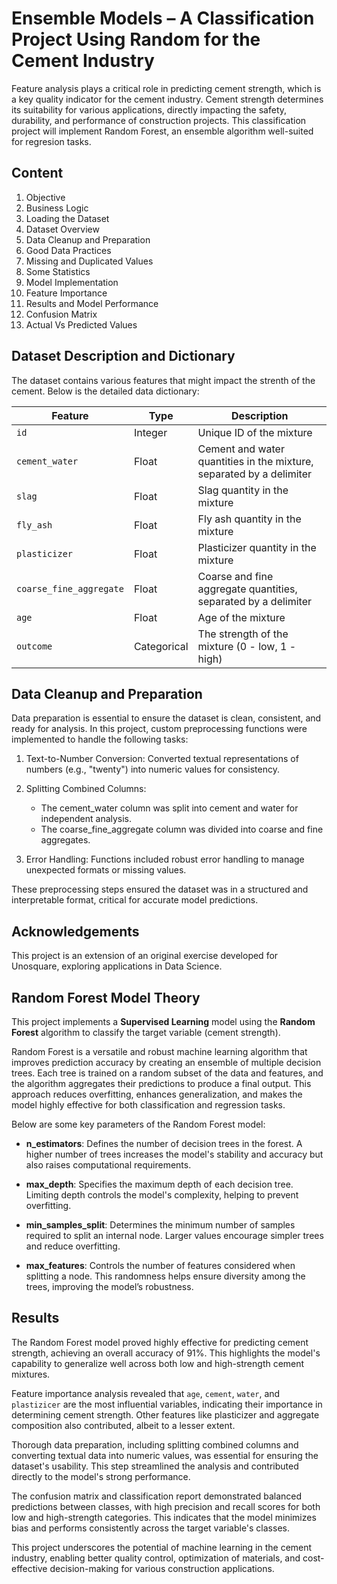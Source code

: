 # Ensemble Models – A Classification Project Using Random for the Cement Industry

Feature analysis plays a critical role in predicting cement strength, which is a key quality indicator for the cement industry. Cement strength determines its suitability for various applications, directly impacting the safety, durability, and performance of construction projects. This classification project will implement Random Forest, an ensemble algorithm well-suited for regresion tasks.


## Content

1. Objective
2. Business Logic
3. Loading the Dataset
4. Dataset Overview
5. Data Cleanup and Preparation
6. Good Data Practices
7. Missing and Duplicated Values
8. Some Statistics
9. Model Implementation
10. Feature Importance
11. Results and Model Performance
12. Confusion Matrix
13. Actual Vs Predicted Values


## Dataset Description and Dictionary

The dataset contains various features that might impact the strenth of the cement. Below is the detailed data dictionary:

| Feature                 | Type       | Description                                                                 |
|-------------------------|------------|-----------------------------------------------------------------------------|
| `id`                    | Integer    | Unique ID of the mixture                                                   |
| `cement_water`          | Float      | Cement and water quantities in the mixture, separated by a delimiter        |
| `slag`                  | Float      | Slag quantity in the mixture                                               |
| `fly_ash`               | Float      | Fly ash quantity in the mixture                                            |
| `plasticizer`           | Float      | Plasticizer quantity in the mixture                                        |
| `coarse_fine_aggregate` | Float      | Coarse and fine aggregate quantities, separated by a delimiter             |
| `age`                   | Float      | Age of the mixture                                                         |
| `outcome`               | Categorical| The strength of the mixture (0 - low, 1 - high)                            |


## Data Cleanup and Preparation

Data preparation is essential to ensure the dataset is clean, consistent, and ready for analysis. In this project, custom preprocessing functions were implemented to handle the following tasks:

1. Text-to-Number Conversion:
    Converted textual representations of numbers (e.g., "twenty") into numeric values for consistency.

2. Splitting Combined Columns:

    * The cement_water column was split into cement and water for independent analysis.
    * The coarse_fine_aggregate column was divided into coarse and fine aggregates.

3. Error Handling:
    Functions included robust error handling to manage unexpected formats or missing values.

These preprocessing steps ensured the dataset was in a structured and interpretable format, critical for accurate model predictions.


## Acknowledgements

This project is an extension of an original exercise developed for Unosquare, exploring applications in Data Science.


## Random Forest Model Theory

This project implements a **Supervised Learning** model using the **Random Forest** algorithm to classify the target variable (cement strength).

Random Forest is a versatile and robust machine learning algorithm that improves prediction accuracy by creating an ensemble of multiple decision trees. Each tree is trained on a random subset of the data and features, and the algorithm aggregates their predictions to produce a final output. This approach reduces overfitting, enhances generalization, and makes the model highly effective for both classification and regression tasks.

Below are some key parameters of the Random Forest model:

- **n_estimators**:
    Defines the number of decision trees in the forest. A higher number of trees increases the model's stability and accuracy but also raises computational requirements.

- **max_depth**:
    Specifies the maximum depth of each decision tree. Limiting depth controls the model's complexity, helping to prevent overfitting.

- **min_samples_split**:
    Determines the minimum number of samples required to split an internal node. Larger values encourage simpler trees and reduce overfitting.

- **max_features**:
    Controls the number of features considered when splitting a node. This randomness helps ensure diversity among the trees, improving the model’s robustness.


## Results

The Random Forest model proved highly effective for predicting cement strength, achieving an overall accuracy of 91%. This highlights the model's capability to generalize well across both low and high-strength cement mixtures.

Feature importance analysis revealed that `age`, `cement`, `water`, and `plastizicer` are the most influential variables, indicating their importance in determining cement strength. Other features like plasticizer and aggregate composition also contributed, albeit to a lesser extent.

Thorough data preparation, including splitting combined columns and converting textual data into numeric values, was essential for ensuring the dataset's usability. This step streamlined the analysis and contributed directly to the model's strong performance.

The confusion matrix and classification report demonstrated balanced predictions between classes, with high precision and recall scores for both low and high-strength categories. This indicates that the model minimizes bias and performs consistently across the target variable's classes.

This project underscores the potential of machine learning in the cement industry, enabling better quality control, optimization of materials, and cost-effective decision-making for various construction applications.